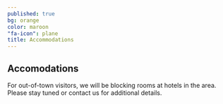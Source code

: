 ```yaml
---
published: true
bg: orange
color: maroon
"fa-icon": plane
title: Accommodations
---
```



## Accomodations

For out-of-town visitors, we will be blocking rooms at hotels in the area. Please stay tuned or contact us for additional details.
